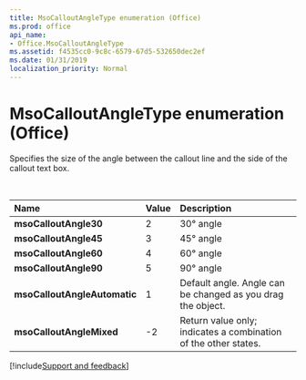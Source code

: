 ```yaml
---
title: MsoCalloutAngleType enumeration (Office)
ms.prod: office
api_name:
- Office.MsoCalloutAngleType
ms.assetid: f4535cc0-9c8c-6579-67d5-532650dec2ef
ms.date: 01/31/2019
localization_priority: Normal
---
```



# MsoCalloutAngleType enumeration (Office)

Specifies the size of the angle between the callout line and the side of the callout text box.

<br/>

|Name|Value|Description|
|:-----|:-----|:-----|
|**msoCalloutAngle30**|2|30° angle|
|**msoCalloutAngle45**|3|45° angle|
|**msoCalloutAngle60**|4|60° angle|
|**msoCalloutAngle90**|5|90° angle|
|**msoCalloutAngleAutomatic**|1|Default angle. Angle can be changed as you drag the object.|
|**msoCalloutAngleMixed**|-2|Return value only; indicates a combination of the other states. |

[!include[Support and feedback](~/includes/feedback-boilerplate.md)]